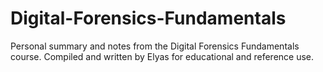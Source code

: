 # Digital-Forensics-Fundamentals
Personal summary and notes from the Digital Forensics Fundamentals course. Compiled and written by Elyas for educational and reference use.
